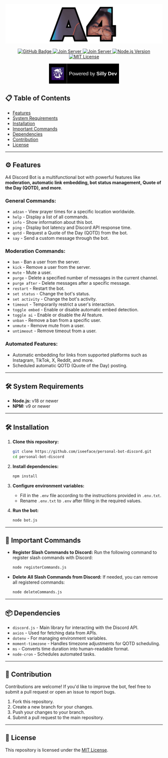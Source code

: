 <p align="center">
    <a href="https://github.com/iseeface/A4-discord-bot/">
        <img src="https://raw.githubusercontent.com/iseeface/A4-discord-bot/dev/.github/assets/a4logo.png" alt="A4 Logo"/>
    </a>
</p>

<p align="center">
    <a href="https://github.com/iseeface">
        <img src="https://img.shields.io/badge/GitHub-%23000000.svg?style=for-the-badge&logo=github&logoColor=white" alt="GitHub Badge"/>
    </a>
    <a href="https://discord.gg/yePzcmdPKs">
        <img src="https://img.shields.io/badge/Join%20Server-%235865F2.svg?style=for-the-badge&logo=discord&logoColor=white" alt="Join Server"/>
    </a>
    <a href="https://github.com/discordjs/discord.js/">
        <img src="https://img.shields.io/badge/Discord.js-Docs-blue?style=for-the-badge&logo=discord&logoColor=white" alt="Join Server"/>
    </a>
    <a href="https://nodejs.org/id/blog/release/v20.9.0">
       <img src="https://img.shields.io/badge/Node.js-20%2B-green?style=for-the-badge&logo=node.js&logoColor=white" alt="Node.js Version"/>
    <a href="https://github.com/iseeface/A4-discord-bot?tab=MIT-1-ov-file">
       <img src="https://img.shields.io/badge/License-MIT-blue?style=for-the-badge" alt="MIT License"/>
</p>

<p align="center">
		<a href="https://sillydev.co.uk/"><img src="https://raw.githubusercontent.com/iseeface/A4-discord-bot/dev/.github/assets/poweredbysillydev.png" alt="Silly Dev" height="64"/></a>
</p>

## 📋 Table of Contents
- [Features](#%EF%B8%8F-features)
- [System Requirements](#-system-requirements)
- [Installation](#-installation)
- [Important Commands](#-important-commands)
- [Dependencies](#-dependencies)
- [Contribution](#-contribution)
- [License](#-license)

---

## ⚙️ Features
A4 Discord Bot is a multifunctional bot with powerful features like **moderation, automatic link embedding, bot status management, Quote of the Day (QOTD), and more**.

### **General Commands:**
- `adzan` - View prayer times for a specific location worldwide.
- `help` - Display a list of all commands.
- `info` - Show information about this bot.
- `ping` - Display bot latency and Discord API response time.
- `qotd` - Request a Quote of the Day (QOTD) from the bot.
- `say` - Send a custom message through the bot.

### **Moderation Commands:**
- `ban` - Ban a user from the server.
- `kick` - Remove a user from the server.
- `mute` - Mute a user.
- `purge` - Delete a specified number of messages in the current channel.
- `purge after` - Delete messages after a specific message.
- `restart` - Restart the bot.
- `set status` - Change the bot's status.
- `set activity` - Change the bot's activity.
- `timeout` - Temporarily restrict a user's interaction.
- `toggle embed` - Enable or disable automatic embed detection.
- `toggle ai` - Enable or disable the AI feature.
- `unban` - Remove a ban from a specific user.
- `unmute` - Remove mute from a user.
- `untimeout` - Remove timeout from a user.

### **Automated Features:**
- Automatic embedding for links from supported platforms such as Instagram, TikTok, X, Reddit, and more.
- Scheduled automatic QOTD (Quote of the Day) posting.

---

## 🛠 System Requirements
- **Node.js:** v18 or newer
- **NPM:** v9 or newer

---

## 🛠 Installation

1. **Clone this repository:**
   ```bash
   git clone https://github.com/iseeface/personal-bot-discord.git
   cd personal-bot-discord
   ```
2. **Install dependencies:**
   ```bash
   npm install
   ```
3. **Configure environment variables:**
   - Fill in the `.env` file according to the instructions provided in `.env.txt`.
   - Rename `.env.txt` to `.env` after filling in the required values.

4. **Run the bot:**
   ```bash
   node bot.js
   ```

---

## 📌 Important Commands

- **Register Slash Commands to Discord:**
  Run the following command to register slash commands with Discord:
  ```bash
  node registerCommands.js
  ```

- **Delete All Slash Commands from Discord:**
  If needed, you can remove all registered commands:
  ```bash
  node deleteCommands.js
  ```

---

## 📦 Dependencies
- `discord.js` - Main library for interacting with the Discord API.
- `axios` - Used for fetching data from APIs.
- `dotenv` - For managing environment variables.
- `moment-timezone` - Handles timezone adjustments for QOTD scheduling.
- `ms` - Converts time duration into human-readable format.
- `node-cron` - Schedules automated tasks.

---

## 🤝 Contribution
Contributions are welcome! If you'd like to improve the bot, feel free to submit a pull request or open an issue to report bugs.

1. Fork this repository.
2. Create a new branch for your changes.
3. Push your changes to your branch.
4. Submit a pull request to the main repository.

---

## 📜 License
This repository is licensed under the [MIT License](LICENSE).
